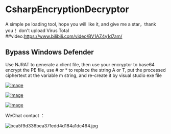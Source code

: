 # CsharpEncryptionDecryptor

A simple pe loading tool, hope you will like it, and give me a star，thank you！ don't upload Virus Total 
##video:https://www.bilibili.com/video/BV1AZ4y1d7am/

## Bypass Windows Defender

Use NJRAT to generate a client file, then use your encryptor to base64 encrypt the PE file, use # or * to replace the string A or T, put the processed ciphertext at the variable m string, and re-create it by visual studio exe file

[![image](https://user-images.githubusercontent.com/89376703/155084952-b6be3997-0445-40f5-8a99-e5317af045ff.png)](https://user-images.githubusercontent.com/89376703/155084952-b6be3997-0445-40f5-8a99-e5317af045ff.png)

[![image](https://user-images.githubusercontent.com/89376703/155080060-7c193dd2-a590-4e07-a8d7-766068836392.png)](https://user-images.githubusercontent.com/89376703/155080060-7c193dd2-a590-4e07-a8d7-766068836392.png)

[![image](https://user-images.githubusercontent.com/89376703/155080313-9b01a700-327d-4655-bfff-c22046b98147.png)](https://user-images.githubusercontent.com/89376703/155080313-9b01a700-327d-4655-bfff-c22046b98147.png)

WeChat contact ：

![bca5f9d336bea37fedd4d184a1dc464.jpg](https://github.com/INotGreen/CsharpEncryptionDecryptor/blob/master/img/bca5f9d336bea37fedd4d184a1dc464.jpg?raw=true)
